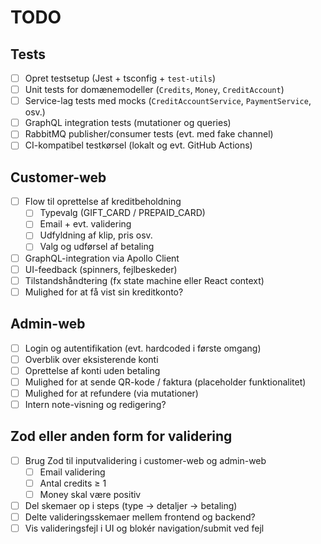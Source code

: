 #  TODO

##  Tests
- [ ] Opret testsetup (Jest + tsconfig + `test-utils`)
- [ ] Unit tests for domænemodeller (`Credits`, `Money`, `CreditAccount`)
- [ ] Service-lag tests med mocks (`CreditAccountService`, `PaymentService`, osv.)
- [ ] GraphQL integration tests (mutationer og queries)
- [ ] RabbitMQ publisher/consumer tests (evt. med fake channel)
- [ ] CI-kompatibel testkørsel (lokalt og evt. GitHub Actions)

## Customer-web
- [ ] Flow til oprettelse af kreditbeholdning
  - [ ] Typevalg (GIFT_CARD / PREPAID_CARD)
  - [ ] Email + evt. validering
  - [ ] Udfyldning af klip, pris osv.
  - [ ] Valg og udførsel af betaling
- [ ] GraphQL-integration via Apollo Client
- [ ] UI-feedback (spinners, fejlbeskeder)
- [ ] Tilstandshåndtering (fx state machine eller React context)
- [ ] Mulighed for at få vist sin kreditkonto?

## Admin-web
- [ ] Login og autentifikation (evt. hardcoded i første omgang)
- [ ] Overblik over eksisterende konti
- [ ] Oprettelse af konti uden betaling
- [ ] Mulighed for at sende QR-kode / faktura (placeholder funktionalitet)
- [ ] Mulighed for at refundere (via mutationer)
- [ ] Intern note-visning og redigering?

## Zod eller anden form for validering
- [ ] Brug Zod til inputvalidering i customer-web og admin-web
  - [ ] Email validering
  - [ ] Antal credits ≥ 1
  - [ ] Money skal være positiv
- [ ] Del skemaer op i steps (type → detaljer → betaling)
- [ ] Delte valideringsskemaer mellem frontend og backend?
- [ ] Vis valideringsfejl i UI og blokér navigation/submit ved fejl
